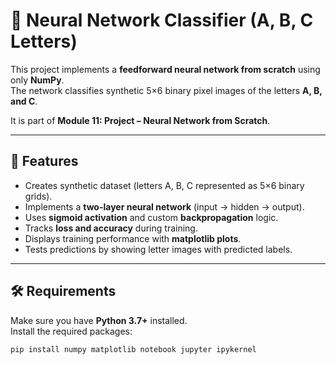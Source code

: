 # 🧠 Neural Network Classifier (A, B, C Letters)

This project implements a **feedforward neural network from scratch** using only **NumPy**.  
The network classifies synthetic 5×6 binary pixel images of the letters **A, B, and C**.  

It is part of **Module 11: Project – Neural Network from Scratch**.  

---

## 🚀 Features
- Creates synthetic dataset (letters A, B, C represented as 5×6 binary grids).  
- Implements a **two-layer neural network** (input → hidden → output).  
- Uses **sigmoid activation** and custom **backpropagation** logic.  
- Tracks **loss and accuracy** during training.  
- Displays training performance with **matplotlib plots**.  
- Tests predictions by showing letter images with predicted labels.  

---

## 🛠️ Requirements
Make sure you have **Python 3.7+** installed.  
Install the required packages:

```bash
pip install numpy matplotlib notebook jupyter ipykernel
